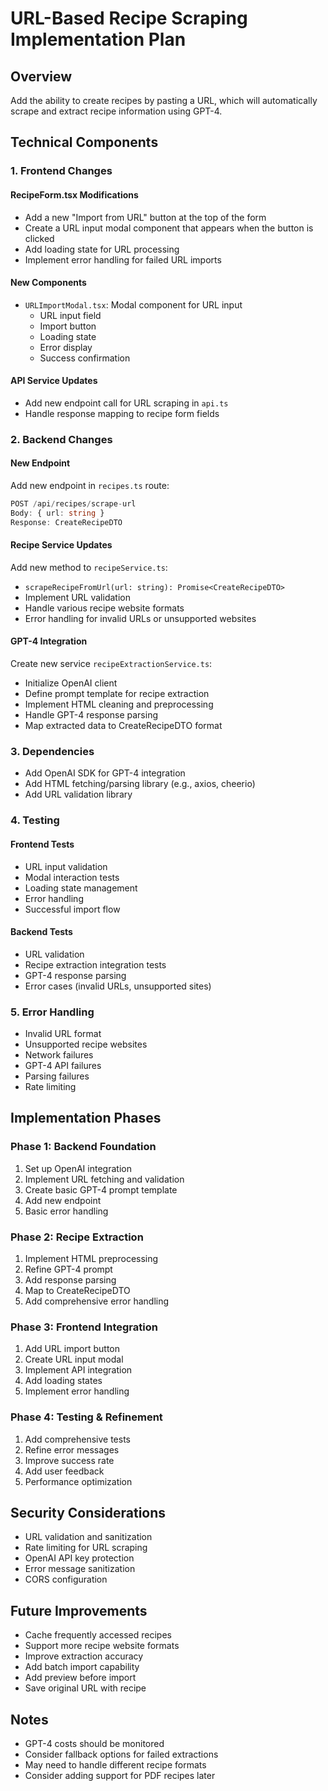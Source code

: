 # URL-Based Recipe Scraping Implementation Plan

## Overview
Add the ability to create recipes by pasting a URL, which will automatically scrape and extract recipe information using GPT-4.

## Technical Components

### 1. Frontend Changes

#### RecipeForm.tsx Modifications
- Add a new "Import from URL" button at the top of the form
- Create a URL input modal component that appears when the button is clicked
- Add loading state for URL processing
- Implement error handling for failed URL imports

#### New Components
- `URLImportModal.tsx`: Modal component for URL input
  - URL input field
  - Import button
  - Loading state
  - Error display
  - Success confirmation

#### API Service Updates
- Add new endpoint call for URL scraping in `api.ts`
- Handle response mapping to recipe form fields

### 2. Backend Changes

#### New Endpoint
Add new endpoint in `recipes.ts` route:
```typescript
POST /api/recipes/scrape-url
Body: { url: string }
Response: CreateRecipeDTO
```

#### Recipe Service Updates
Add new method to `recipeService.ts`:
- `scrapeRecipeFromUrl(url: string): Promise<CreateRecipeDTO>`
- Implement URL validation
- Handle various recipe website formats
- Error handling for invalid URLs or unsupported websites

#### GPT-4 Integration
Create new service `recipeExtractionService.ts`:
- Initialize OpenAI client
- Define prompt template for recipe extraction
- Implement HTML cleaning and preprocessing
- Handle GPT-4 response parsing
- Map extracted data to CreateRecipeDTO format

### 3. Dependencies
- Add OpenAI SDK for GPT-4 integration
- Add HTML fetching/parsing library (e.g., axios, cheerio)
- Add URL validation library

### 4. Testing

#### Frontend Tests
- URL input validation
- Modal interaction tests
- Loading state management
- Error handling
- Successful import flow

#### Backend Tests
- URL validation
- Recipe extraction integration tests
- GPT-4 response parsing
- Error cases (invalid URLs, unsupported sites)

### 5. Error Handling
- Invalid URL format
- Unsupported recipe websites
- Network failures
- GPT-4 API failures
- Parsing failures
- Rate limiting

## Implementation Phases

### Phase 1: Backend Foundation
1. Set up OpenAI integration
2. Implement URL fetching and validation
3. Create basic GPT-4 prompt template
4. Add new endpoint
5. Basic error handling

### Phase 2: Recipe Extraction
1. Implement HTML preprocessing
2. Refine GPT-4 prompt
3. Add response parsing
4. Map to CreateRecipeDTO
5. Add comprehensive error handling

### Phase 3: Frontend Integration
1. Add URL import button
2. Create URL input modal
3. Implement API integration
4. Add loading states
5. Implement error handling

### Phase 4: Testing & Refinement
1. Add comprehensive tests
2. Refine error messages
3. Improve success rate
4. Add user feedback
5. Performance optimization

## Security Considerations
- URL validation and sanitization
- Rate limiting for URL scraping
- OpenAI API key protection
- Error message sanitization
- CORS configuration

## Future Improvements
- Cache frequently accessed recipes
- Support more recipe website formats
- Improve extraction accuracy
- Add batch import capability
- Add preview before import
- Save original URL with recipe

## Notes
- GPT-4 costs should be monitored
- Consider fallback options for failed extractions
- May need to handle different recipe formats
- Consider adding support for PDF recipes later